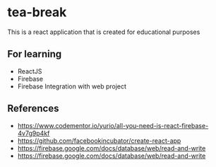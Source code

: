 # tea-break
This is a react application that is created for educational purposes

## For learning
 - ReactJS
 - Firebase
 - Firebase Integration with web project

## References
 - https://www.codementor.io/yurio/all-you-need-is-react-firebase-4v7g9p4kf
 - https://github.com/facebookincubator/create-react-app
 - https://firebase.google.com/docs/database/web/read-and-write
 - https://firebase.google.com/docs/database/web/read-and-write
